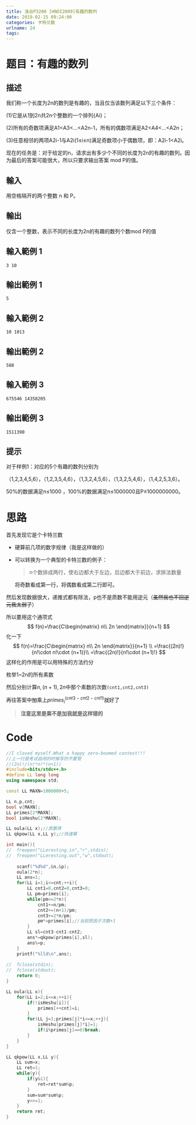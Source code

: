 ```yaml
---
title: 洛谷P3200 [HNOI2009]有趣的数列
date: 2019-02-15 09:24:00
categories: 卡特兰数
urlname: 24
tags:
---
```

<!--markdown-->
# 题目：有趣的数列

## 描述

我们称一个长度为2n的数列是有趣的，当且仅当该数列满足以下三个条件： 

(1)它是从1到2n共2n个整数的一个排列{Ai}； 

(2)所有的奇数项满足A1<A3<…<A2n-1，所有的偶数项满足A2<A4<…<A2n； 

(3)任意相邻的两项A2i-1与A2i(1≤i≤n)满足奇数项小于偶数项，即：A2i-1<A2i。 

现在的任务是：对于给定的n，请求出有多少个不同的长度为2n的有趣的数列。因为最后的答案可能很大，所以只要求输出答案 mod P的值。

## 輸入

用空格隔开的两个整数 n 和 P。 

## 輸出

仅含一个整数，表示不同的长度为2n的有趣的数列个数mod P的值

## 輸入範例 1                 

```
3 10
```

## 輸出範例 1

```
5
```

## 輸入範例 2                 

```
10 1013
```

## 輸出範例 2

```
588
```

## 輸入範例 3                 

```
675546 14358205
```

## 輸出範例 3

```
1511390
```

## 提示

对于样例1：对应的5个有趣的数列分别为 

（1,2,3,4,5,6），（1,2,3,5,4,6），（1,3,2,4,5,6），（1,3,2,5,4,6），（1,4,2,5,3,6）。 

50%的数据满足n≤1000 ，100%的数据满足n≤1000000且P≤1000000000。

# 思路

首先发现它是个卡特兰数

- 硬算前几项的数字规律（我是这样做的）

- 可以转换为一个典型的卡特兰数的例子：

  > n个数排成两行，使右边都大于左边，后边都大于前边，求排法数量

  将奇数看成第一行，将偶数看成第二行即可。

然后发现数据很大，递推式都有除法，p也不是质数不能用逆元（~~虽然我也不回逆元我太弱了~~）

所以要用这个通项式
$$
f(n)=\frac{C\begin{matrix}
n\\ 
2n
\end{matrix}}{n+1}
$$
化一下
$$
f(n)=\frac{C\begin{matrix}
n\\ 
2n
\end{matrix}}{n+1}
\\
=\frac{(2n)!}{n!\cdot n!\cdot (n+1)}\\
=\frac{(2n)!}{n!\cdot (n+1)!}
$$
这样化的作用是可以用特殊的方法约分

枚举1~2n的所有素数

然后分别计算$n,(n+1),2n$中那个素数的次数```(cnt1,cnt2,cnt3)```

再往答案中~~加~~乘上$primes_i^{(cnt3-cnt2-cnt1)}$就好了

> **注意这里是乘不是加我就是这样错的**

# Code

```cpp
//I closed myself.What a happy zero-boomed contest!!!
//上一行是考试自闭的时候写的不要管
//(2n)!/(n!*n!*(n+1))
#include<bits/stdc++.h>
#define LL long long
using namespace std;

const LL MAXN=1000000+5;

LL n,p,cnt;
bool v[MAXN];
LL primes[2*MAXN];
bool isHeshu[2*MAXN];

LL oula(LL x);//质数筛
LL qkpow(LL x,LL y);//快速幂

int main(){
//	freopen("LLeresting.in","r",stdin);
//	freopen("LLeresting.out","w",stdout);
	
	scanf("%d%d",&n,&p);
	oula(2*n);
	LL ans=1;
	for(LL i=1;i<=cnt;++i){
		LL cnt1=0,cnt2=0,cnt3=0;
		LL pm=primes[i];
		while(pm<=2*n){
			cnt1+=n/pm;
			cnt2+=(n+1)/pm;
			cnt3+=2*n/pm;
			pm*=primes[i];//当前质因子次数+1
		}
		LL sl=cnt3-cnt1-cnt2;
		ans*=qkpow(primes[i],sl);
		ans%=p;
	}
	printf("%lld\n",ans);
	
//	fclose(stdin);
//	fclose(stdout);
	return 0;
}

LL oula(LL x){
	for(LL i=2;i<=x;++i){
		if(!isHeshu[i]){
			primes[++cnt]=i;
		}
		for(LL j=1;primes[j]*i<=x;++j){
			isHeshu[primes[j]*i]=1;
			if(i%primes[j]==0)break;
		}
	}
}

LL qkpow(LL x,LL y){
	LL sum=x;
	LL ret=1;
	while(y){
		if(y&1){
			ret=ret*sum%p;
		}
		sum=sum*sum%p;
		y>>=1;
	}
	return ret;
}
```

